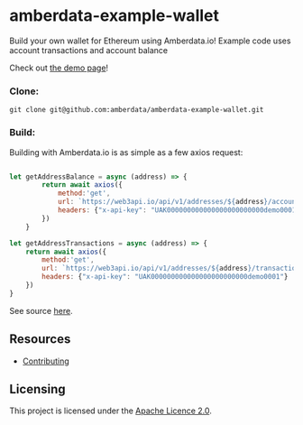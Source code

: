 # amberdata-example-wallet
Build your own wallet for Ethereum using Amberdata.io! Example code uses account transactions and account balance

Check out [the demo page](https://amberdata.github.io/amberdata-example-wallet/)!

### Clone:
``
git clone git@github.com:amberdata/amberdata-example-wallet.git
``

### Build:

Building with Amberdata.io is as simple as a few axios request:

```js

let getAddressBalance = async (address) => {
        return await axios({
            method:'get',
            url: `https://web3api.io/api/v1/addresses/${address}/account-balances?page=0&size=1`,
            headers: {"x-api-key": "UAK000000000000000000000000demo0001"}
        })
    }

let getAddressTransactions = async (address) => {
    return await axios({
        method:'get',
        url: `https://web3api.io/api/v1/addresses/${address}/transactions?page=0&size=10`,
        headers: {"x-api-key": "UAK000000000000000000000000demo0001"}
    })
}
```

See source [here](https://github.com/amberdata/amberdata-example-wallet/blob/45a7c2f6de403569656b4ea35fa26668ea252c97/index.js#L70-L84).

## Resources

- [Contributing](./CONTRIBUTING.md)

## Licensing

This project is licensed under the [Apache Licence 2.0](./LICENSE).
